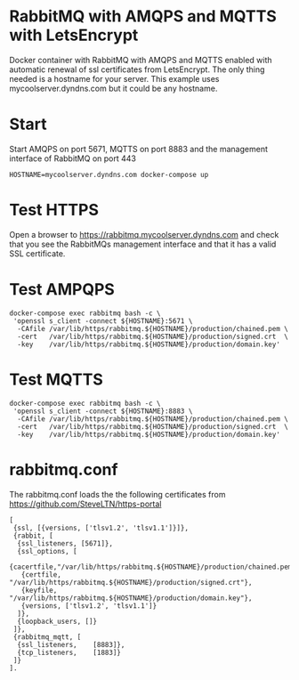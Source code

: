 # RabbitMQ with AMQPS and MQTTS with LetsEncrypt 

Docker container with RabbitMQ with AMQPS and MQTTS enabled with automatic renewal of ssl certificates from LetsEncrypt. The only thing needed is a hostname for your server. This example uses mycoolserver.dyndns.com but it could be any hostname.  

# Start

Start AMQPS on port 5671, MQTTS on port 8883 and the management interface of RabbitMQ on port 443 

```
HOSTNAME=mycoolserver.dyndns.com docker-compose up
```

# Test HTTPS

Open a browser to https://rabbitmq.mycoolserver.dyndns.com and check that you see the RabbitMQs management interface and that it has a valid SSL certificate.

# Test AMPQPS

```
docker-compose exec rabbitmq bash -c \
 'openssl s_client -connect ${HOSTNAME}:5671 \
  -CAfile /var/lib/https/rabbitmq.${HOSTNAME}/production/chained.pem \
  -cert   /var/lib/https/rabbitmq.${HOSTNAME}/production/signed.crt  \
  -key    /var/lib/https/rabbitmq.${HOSTNAME}/production/domain.key'
```

# Test MQTTS

```
docker-compose exec rabbitmq bash -c \
 'openssl s_client -connect ${HOSTNAME}:8883 \
  -CAfile /var/lib/https/rabbitmq.${HOSTNAME}/production/chained.pem \
  -cert   /var/lib/https/rabbitmq.${HOSTNAME}/production/signed.crt  \
  -key    /var/lib/https/rabbitmq.${HOSTNAME}/production/domain.key'
```

# rabbitmq.conf

The rabbitmq.conf loads the the following certificates from https://github.com/SteveLTN/https-portal

```
[
 {ssl, [{versions, ['tlsv1.2', 'tlsv1.1']}]},
 {rabbit, [
  {ssl_listeners, [5671]},
  {ssl_options, [
   {cacertfile,"/var/lib/https/rabbitmq.${HOSTNAME}/production/chained.pem"},
   {certfile,  "/var/lib/https/rabbitmq.${HOSTNAME}/production/signed.crt"},
   {keyfile,   "/var/lib/https/rabbitmq.${HOSTNAME}/production/domain.key"},
   {versions, ['tlsv1.2', 'tlsv1.1']}
  ]},
  {loopback_users, []}
 ]},
 {rabbitmq_mqtt, [
  {ssl_listeners,    [8883]},
  {tcp_listeners,    [1883]}
 ]}
].
```
